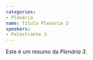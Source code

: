```yaml
---
categories:
- Plenária
name: Título Plenária 3
speakers:
- Palestrante 3
---
```


Este é um resumo da *Plenária 3*.